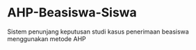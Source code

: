# AHP-Beasiswa-Siswa
Sistem penunjang keputusan studi kasus penerimaan beasiswa menggunakan metode AHP
